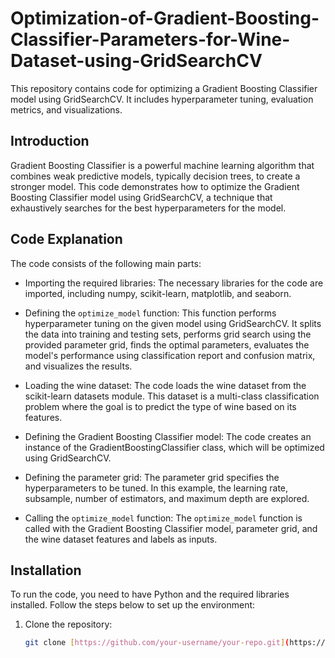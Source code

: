 # Optimization-of-Gradient-Boosting-Classifier-Parameters-for-Wine-Dataset-using-GridSearchCV

This repository contains code for optimizing a Gradient Boosting Classifier model using GridSearchCV. It includes hyperparameter tuning, evaluation metrics, and visualizations.

## Introduction

Gradient Boosting Classifier is a powerful machine learning algorithm that combines weak predictive models, typically decision trees, to create a stronger model. This code demonstrates how to optimize the Gradient Boosting Classifier model using GridSearchCV, a technique that exhaustively searches for the best hyperparameters for the model.

## Code Explanation

The code consists of the following main parts:

- Importing the required libraries: The necessary libraries for the code are imported, including numpy, scikit-learn, matplotlib, and seaborn.

- Defining the `optimize_model` function: This function performs hyperparameter tuning on the given model using GridSearchCV. It splits the data into training and testing sets, performs grid search using the provided parameter grid, finds the optimal parameters, evaluates the model's performance using classification report and confusion matrix, and visualizes the results.

- Loading the wine dataset: The code loads the wine dataset from the scikit-learn datasets module. This dataset is a multi-class classification problem where the goal is to predict the type of wine based on its features.

- Defining the Gradient Boosting Classifier model: The code creates an instance of the GradientBoostingClassifier class, which will be optimized using GridSearchCV.

- Defining the parameter grid: The parameter grid specifies the hyperparameters to be tuned. In this example, the learning rate, subsample, number of estimators, and maximum depth are explored.

- Calling the `optimize_model` function: The `optimize_model` function is called with the Gradient Boosting Classifier model, parameter grid, and the wine dataset features and labels as inputs.

## Installation

To run the code, you need to have Python and the required libraries installed. Follow the steps below to set up the environment:

1. Clone the repository:

   ```bash
   git clone [https://github.com/your-username/your-repo.git](https://github.com/UbaidullahAmjad/Optimizing-Gradient-Boosting-Classifier-Parameters-for-Wine-Classification/tree/main)
